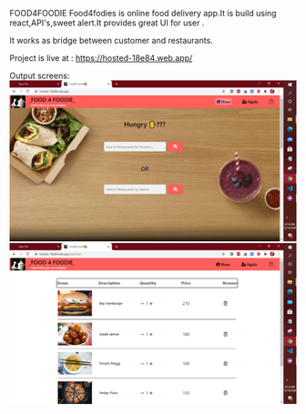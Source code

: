 FOOD4FOODIE
Food4fodies is online food delivery app.It is build using react,API's,sweet alert.It provides great UI for user .

It works as bridge between customer and restaurants.


Project is live at : https://hosted-18e84.web.app/
      
Output screens:
![](Output/Foodie2.png)
![](Output/Foodie1.png)
